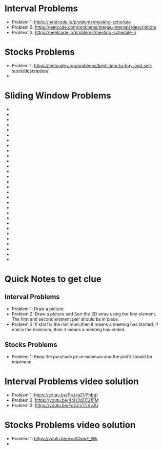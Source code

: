 # Interval Problems
- Problem 1: https://neetcode.io/problems/meeting-schedule
- Problem 2: https://leetcode.com/problems/merge-intervals/description/
- Problem 3: https://neetcode.io/problems/meeting-schedule-ii
# Stocks Problems
- Problem 1: https://leetcode.com/problems/best-time-to-buy-and-sell-stock/description/
- 
# Sliding Window Problems
-
-
-
-
-
-
-
-
-
-
-
-
-
-
-
-
-
-
-
-
-
-
-
-
-
-
-
-
-
-
# Quick Notes to get clue
## Interval Problems
- Problem 1: Draw a picture.
- Problem 2: Draw a picture and Sort the 2D array using the first element. The first and second element pair should be in place.
- Problem 3: If start is the minimum,then it means a meeting has started. If end is the minimum, then it means a meeting has ended.
## Stocks Problems
- Problem 1: Keep the purchase price minimum and the profit should be maximum.
# Interval Problems video solution
- Problem 1: https://youtu.be/PaJxqZVPhbg)
- Problem 2: https://youtu.be/44H3cEC2fFM
- Problem 3: https://youtu.be/FdzJmTCVyJU
# Stocks Problems video solution
- Problem 1: https://youtu.be/excAOvwF_Wk
- 
